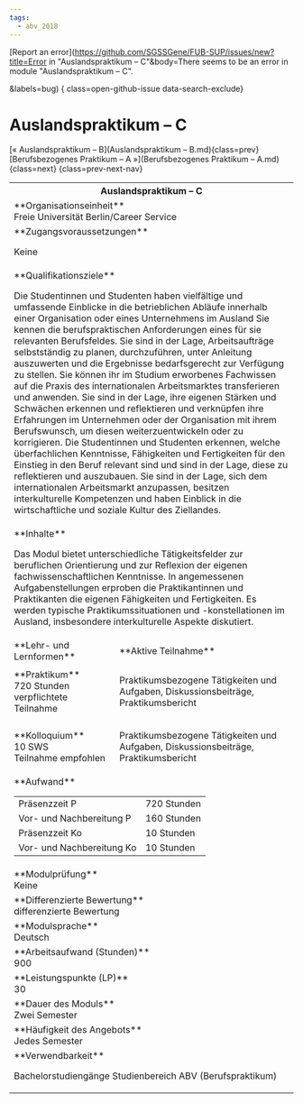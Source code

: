 ```yaml
---
tags:
  - abv_2018
---
```

[Report an error](https://github.com/SGSSGene/FUB-SUP/issues/new?title=Error in "Auslandspraktikum – C"&body=There seems to be an error in module "Auslandspraktikum – C".

<Describe here a slightly more detailed description of what is wrong>&labels=bug)
{ class=open-github-issue data-search-exclude}

# Auslandspraktikum – C

[« Auslandspraktikum – B](Auslandspraktikum – B.md){class=prev}
[Berufsbezogenes Praktikum – A »](Berufsbezogenes Praktikum – A.md){class=next}
{class=prev-next-nav}

<table markdown id="moduledesc">
<tr markdown class="moduledesc_head"><th colspan="2">Auslandspraktikum – C </th></tr>
<tr markdown><td colspan="2">**Organisationseinheit**   <br>Freie Universität Berlin/Career Service</td></tr>


<tr markdown><td colspan="2">**Zugangsvoraussetzungen** <br>

Keine


</td></tr>
<tr markdown><td colspan="2">**Qualifikationsziele**    <br>

Die Studentinnen und Studenten haben vielfältige und umfassende Einblicke in
die betrieblichen Abläufe innerhalb einer Organisation oder eines
Unternehmens im Ausland Sie kennen die berufspraktischen Anforderungen eines
für sie relevanten Berufsfeldes. Sie sind in der Lage, Arbeitsaufträge
selbstständig zu planen, durchzuführen, unter Anleitung auszuwerten und die
Ergebnisse bedarfsgerecht zur Verfügung zu stellen. Sie können ihr im
Studium erworbenes Fachwissen auf die Praxis des internationalen
Arbeitsmarktes transferieren und anwenden. Sie sind in der Lage, ihre
eigenen Stärken und Schwächen erkennen und reflektieren und verknüpfen ihre
Erfahrungen im Unternehmen oder der Organisation mit ihrem Berufswunsch, um
diesen weiterzuentwickeln oder zu korrigieren. Die Studentinnen und
Studenten erkennen, welche überfachlichen Kenntnisse, Fähigkeiten und
Fertigkeiten für den Einstieg in den Beruf relevant sind und sind in der
Lage, diese zu reflektieren und auszubauen. Sie sind in der Lage, sich dem
internationalen Arbeitsmarkt anzupassen, besitzen interkulturelle
Kompetenzen und haben Einblick in die wirtschaftliche und soziale Kultur des
Ziellandes.


</td></tr>
<tr markdown><td colspan="2">**Inhalte**                <br>

Das Modul bietet unterschiedliche Tätigkeitsfelder zur beruflichen
Orientierung und zur Reflexion der eigenen fachwissenschaftlichen
Kenntnisse. In angemessenen Aufgabenstellungen erproben die Praktikantinnen
und Praktikanten die eigenen Fähigkeiten und Fertigkeiten. Es werden
typische Praktikumssituationen und -konstellationen im Ausland, insbesondere
interkulturelle Aspekte diskutiert.


</td></tr>

<tr markdown><td>**Lehr- und Lernformen**</td><td>**Aktive Teilnahme**</td></tr>
<tr markdown><td> **Praktikum** <br>720 Stunden <br> verpflichtete Teilnahme</td><td>

Praktikumsbezogene Tätigkeiten und Aufgaben, Diskussionsbeiträge, Praktikumsbericht
</td></tr>
<tr markdown><td> **Kolloquium** <br>10 SWS <br> Teilnahme empfohlen</td><td>

Praktikumsbezogene Tätigkeiten und Aufgaben, Diskussionsbeiträge, Praktikumsbericht
</td></tr>
<tr markdown><td colspan="2">**Aufwand**                <br>
<table class="aufwand_table">
<tr><td>Präsenzzeit P</td><td>720 Stunden</td></tr>
<tr><td>Vor- und Nachbereitung P</td><td>160 Stunden</td></tr>
<tr><td>Präsenzzeit Ko</td><td>10 Stunden</td></tr>
<tr><td>Vor- und Nachbereitung Ko</td><td>10 Stunden</td></tr>
</table>

</td></tr>
<tr markdown><td colspan="2">**Modulprüfung**             <br>Keine


</td></tr>
<tr markdown><td colspan="2">**Differenzierte Bewertung** <br>differenzierte Bewertung

</td></tr>
<tr markdown><td colspan="2">**Modulsprache**             <br>Deutsch</td></tr>
<tr markdown><td colspan="2">**Arbeitsaufwand (Stunden)** <br>900</td></tr>
<tr markdown><td colspan="2">**Leistungspunkte (LP)**     <br>30</td></tr>
<tr markdown><td colspan="2">**Dauer des Moduls**         <br>Zwei Semester</td></tr>
<tr markdown><td colspan="2">**Häufigkeit des Angebots**  <br>Jedes Semester</td></tr>
<tr markdown><td colspan="2">**Verwendbarkeit**           <br>

Bachelorstudiengänge Studienbereich ABV (Berufspraktikum)


</td></tr>

</table>
